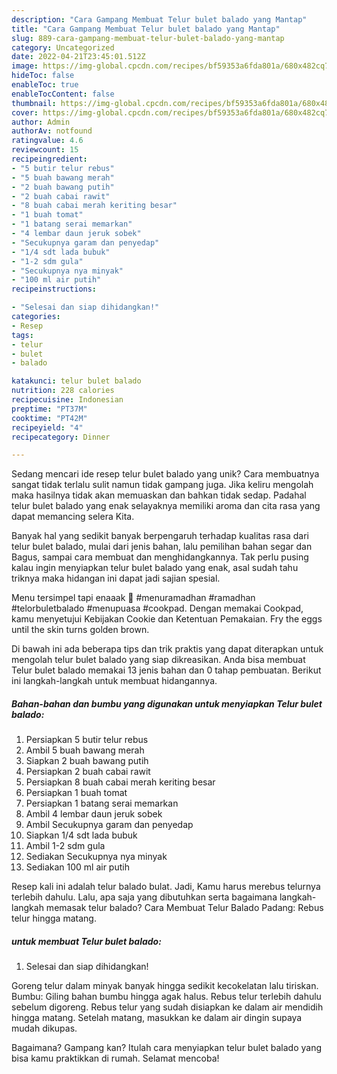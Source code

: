 ```yaml
---
description: "Cara Gampang Membuat Telur bulet balado yang Mantap"
title: "Cara Gampang Membuat Telur bulet balado yang Mantap"
slug: 889-cara-gampang-membuat-telur-bulet-balado-yang-mantap
category: Uncategorized
date: 2022-04-21T23:45:01.512Z
image: https://img-global.cpcdn.com/recipes/bf59353a6fda801a/680x482cq70/telur-bulet-balado-foto-resep-utama.jpg
hideToc: false
enableToc: true
enableTocContent: false
thumbnail: https://img-global.cpcdn.com/recipes/bf59353a6fda801a/680x482cq70/telur-bulet-balado-foto-resep-utama.jpg
cover: https://img-global.cpcdn.com/recipes/bf59353a6fda801a/680x482cq70/telur-bulet-balado-foto-resep-utama.jpg
author: Admin
authorAv: notfound
ratingvalue: 4.6
reviewcount: 15
recipeingredient:
- "5 butir telur rebus"
- "5 buah bawang merah"
- "2 buah bawang putih"
- "2 buah cabai rawit"
- "8 buah cabai merah keriting besar"
- "1 buah tomat"
- "1 batang serai memarkan"
- "4 lembar daun jeruk sobek"
- "Secukupnya garam dan penyedap"
- "1/4 sdt lada bubuk"
- "1-2 sdm gula"
- "Secukupnya nya minyak"
- "100 ml air putih"
recipeinstructions:

- "Selesai dan siap dihidangkan!"
categories:
- Resep
tags:
- telur
- bulet
- balado

katakunci: telur bulet balado 
nutrition: 228 calories
recipecuisine: Indonesian
preptime: "PT37M"
cooktime: "PT42M"
recipeyield: "4"
recipecategory: Dinner

---
```





Sedang mencari ide resep telur bulet balado yang unik? Cara membuatnya sangat tidak terlalu sulit namun tidak gampang juga. Jika keliru mengolah maka hasilnya tidak akan memuaskan dan bahkan tidak sedap. Padahal telur bulet balado yang enak selayaknya memiliki aroma dan cita rasa yang dapat memancing selera Kita.





Banyak hal yang sedikit banyak berpengaruh terhadap kualitas rasa dari telur bulet balado, mulai dari jenis bahan, lalu pemilihan bahan segar dan Bagus, sampai cara membuat dan menghidangkannya. Tak perlu pusing kalau ingin menyiapkan telur bulet balado yang enak,      asal sudah tahu triknya maka hidangan ini dapat jadi sajian spesial.














Menu tersimpel tapi enaaak 🥰 #menuramadhan #ramadhan #telorbuletbalado #menupuasa #cookpad. Dengan memakai Cookpad, kamu menyetujui Kebijakan Cookie dan Ketentuan Pemakaian. Fry the eggs until the skin turns golden brown.






Di bawah ini ada beberapa tips dan trik praktis yang dapat diterapkan untuk mengolah telur bulet balado yang siap dikreasikan. Anda bisa membuat Telur bulet balado memakai 13 jenis bahan dan 0 tahap pembuatan. Berikut ini langkah-langkah untuk membuat hidangannya.

<!--inarticleads1-->

##### Bahan-bahan dan bumbu yang digunakan untuk menyiapkan Telur bulet balado:

1. Persiapkan 5 butir telur rebus
1. Ambil 5 buah bawang merah
1. Siapkan 2 buah bawang putih
1. Persiapkan 2 buah cabai rawit
1. Persiapkan 8 buah cabai merah keriting besar
1. Persiapkan 1 buah tomat
1. Persiapkan 1 batang serai memarkan
1. Ambil 4 lembar daun jeruk sobek
1. Ambil Secukupnya garam dan penyedap
1. Siapkan 1/4 sdt lada bubuk
1. Ambil 1-2 sdm gula
1. Sediakan Secukupnya nya minyak
1. Sediakan 100 ml air putih


Resep kali ini adalah telur balado bulat. Jadi, Kamu harus merebus telurnya terlebih dahulu. Lalu, apa saja yang dibutuhkan serta bagaimana langkah-langkah memasak telur balado? Cara Membuat Telur Balado Padang: Rebus telur hingga matang. 

<!--inarticleads2-->

#####  untuk membuat Telur bulet balado:


1. Selesai dan siap dihidangkan!

Goreng telur dalam minyak banyak hingga sedikit kecokelatan lalu tiriskan. Bumbu: Giling bahan bumbu hingga agak halus. Rebus telur terlebih dahulu sebelum digoreng. Rebus telur yang sudah disiapkan ke dalam air mendidih hingga matang. Setelah matang, masukkan ke dalam air dingin supaya mudah dikupas. 

Bagaimana? Gampang kan? Itulah cara menyiapkan telur bulet balado yang bisa kamu praktikkan di rumah. Selamat mencoba!
